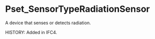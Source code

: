 # Pset_SensorTypeRadiationSensor

A device that senses or detects radiation.
<!-- end of short definition -->

 HISTORY: Added in IFC4.
